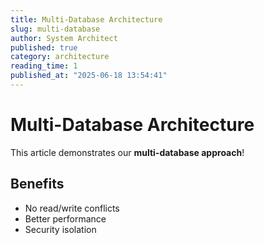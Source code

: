 ```yaml
---
title: Multi-Database Architecture
slug: multi-database
author: System Architect
published: true
category: architecture
reading_time: 1
published_at: "2025-06-18 13:54:41"
---
```


# Multi-Database Architecture

This article demonstrates our **multi-database approach**!

## Benefits

- No read/write conflicts
- Better performance
- Security isolation